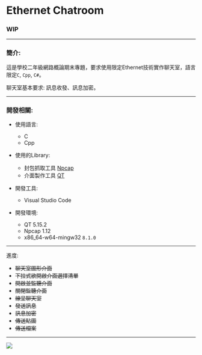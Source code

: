 # Ethernet Chatroom

### WIP

***
### 簡介:

這是學校二年級網路概論期末專題，要求使用限定Ethernet技術實作聊天室，語言限定`C`, `Cpp`, `C#`。

聊天室基本要求: 訊息收發、訊息加密。

***
### 開發相關:

- 使用語言:
    - C 
    - Cpp

- 使用的Library:
    - 封包抓取工具 [Npcap](https://nmap.org/npcap/)
    - 介面製作工具 [QT](https://www.qt.io/)

- 開發工具:
    - Visual Studio Code 

- 開發環境:
    - QT 5.15.2
    - Npcap 1.12 
    - x86_64-w64-mingw32 `8.1.0`

***
進度:
- ~~聊天室圖形介面~~
- ~~下拉式欲開啟介面選擇清單~~
- ~~開啟並監聽介面~~
- ~~關閉監聽介面~~
- ~~線呈聊天室~~
- ~~發送訊息~~
- ~~訊息加密~~
- ~~傳送貼圖~~
- ~~傳送檔案~~

***
![](https://i.imgur.com/ekj0F0F.png)
